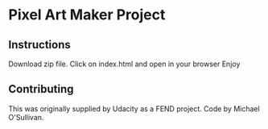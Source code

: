 # Pixel Art Maker Project

## Instructions

Download zip file.
Click on index.html and open in your browser
Enjoy

## Contributing

This was originally supplied by Udacity as a FEND project. 
Code by Michael O'Sullivan. 
